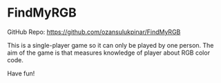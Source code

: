 # FindMyRGB

GitHub Repo: https://github.com/ozansulukpinar/FindMyRGB

This is a single-player game so it can only be played by one person. The aim of the game is that measures knowledge of player about RGB color code.

Have fun!

